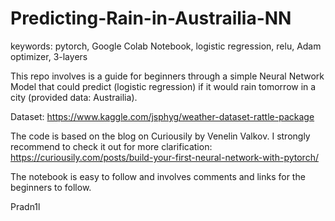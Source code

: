 # Predicting-Rain-in-Austrailia-NN

keywords: pytorch, Google Colab Notebook, logistic regression, relu, Adam optimizer, 3-layers

This repo involves is a guide for beginners through a simple Neural Network Model that could predict (logistic regression) if it would rain tomorrow in a city (provided data: Austrailia). 

Dataset: https://www.kaggle.com/jsphyg/weather-dataset-rattle-package

The code is based on the blog on Curiousily by Venelin Valkov. I strongly recommend to check it out for more clarification: https://curiousily.com/posts/build-your-first-neural-network-with-pytorch/

The notebook is easy to follow and involves comments and links for the beginners to follow.

Pradn1l

